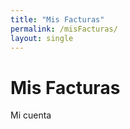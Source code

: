 ```yaml
---
title: "Mis Facturas"
permalink: /misFacturas/
layout: single
---
```


<style>
/* Your CSS styles */
</style>

# Mis Facturas

Mi cuenta 

<div class="plan">
  <div class="plan-contenido">
    <h2><span id="subscription-plan"></span></h2>
    <h6><span id="next-invoice-date"></span></h6>
  </div>
</div>


<!-- Display invoices list -->
<ul id="invoices-list">
  <!-- Invoices will be dynamically added here -->
</ul>

<script>
// Function to fetch and display invoices
function fetchAndDisplayInvoices(email) {
  fetch('/.netlify/functions/server', {
      method: 'POST',
      headers: {
        'Content-Type': 'application/json'
      },
      body: JSON.stringify({ action: 'get_invoices', email: email })
    })
    .then(response => {
      console.log('Response status:', response.status);
      return response.json();
    })
    .then(data => {
      console.log('Fetched data:', data);
      const invoicesList = document.getElementById('invoices-list');
      if (data && data.invoices) {
        data.invoices.forEach(invoice => {
          const listItem = document.createElement('li');
          listItem.innerHTML = `
            <span>Factura #${invoice.invoice_number}</span>
            <button onclick="downloadInvoice('${invoice.invoice_id}')">Descargar</button>
          `;
          invoicesList.appendChild(listItem);
        });
      } else {
        console.error('Error fetching invoices:', data);
      }
    })
    .catch(error => {
      console.error('Error fetching invoices:', error);
    });
}

// Function to download invoice in PDF format
function downloadInvoice(invoiceId) {
  console.log('Downloading invoice:', invoiceId);
  window.open(`/.netlify/functions/download_invoice?invoice_id=${invoiceId}`, '_blank');
}

// Fetch and display invoices when the page loads
fetchAndDisplayInvoices();
</script>



<script>
  // Function to update next invoice date in HTML
  function updateNextInvoiceDate(nextInvoiceDate) {
    const nextInvoiceDateElement = document.getElementById('next-invoice-date');
    if (nextInvoiceDateElement) {
      const formattedDate = new Date(nextInvoiceDate).toLocaleDateString('es-ES', { day: 'numeric', month: 'long', year: 'numeric' });
      nextInvoiceDateElement.textContent = 'Próximo pago: ' + formattedDate;
      console.log('Next invoice date:', formattedDate); // Log the next invoice date
    }
  }

  // Function to fetch next invoice date
  function fetchNextInvoiceDate(email) {
    fetch('/.netlify/functions/server', {
      method: 'POST',
      headers: {
        'Content-Type': 'application/json'
      },
      body: JSON.stringify({ action: 'next_invoice_date', email: email })
    })
    .then(response => response.json())
    .then(data => {
      if (data && data.nextInvoiceDate) {
        updateNextInvoiceDate(data.nextInvoiceDate);
      } else {
        console.error('Next invoice date not found in response:', data);
      }
    })
    .catch(error => {
      console.error('Error fetching next invoice date:', error);
    });
  }

  netlifyIdentity.on('login', user => {
    const usernameSpan = document.getElementById('username');
    if (usernameSpan) {
      usernameSpan.innerText = user.user_metadata.full_name || user.email;
    }

    const subscriptionPlan = user.user_metadata.subscription_plan;
    if (subscriptionPlan) {
      const subscriptionPlanElement = document.getElementById('subscription-plan');
      subscriptionPlanElement.textContent = "Plan " + subscriptionPlan;
      console.log('Subscription plan:', subscriptionPlan);
    } else {
      console.log('User', user);
      console.log('sin plan de suscripción');
    }

    fetchNextInvoiceDate(user.email);
  });

  netlifyIdentity.on('logout', () => {
    const usernameSpan = document.getElementById('username');
    if (usernameSpan) {
      usernameSpan.innerText = '';
    }
  });

  function logout() {
    netlifyIdentity.logout();
  }

  function cancelSubscription() {
    const confirmation = confirm('¿Estás seguro de que quieres cancelar tu suscripción?');
    if (confirmation) {
      const user = netlifyIdentity.currentUser();
      if (!user) {
        alert('Por favor, inicia sesión para cancelar tu suscripción.');
        return;
      }

      const subscriptionPlan = user.user_metadata.subscription_plan;
      if (!subscriptionPlan) {
        alert('No se encontró ninguna suscripción asociada a tu cuenta.');
        return;
      }

      fetch('/.netlify/functions/server', {
        method: 'POST',
        headers: {
          'Content-Type': 'application/json'
        },
        body: JSON.stringify({ action: 'cancel_subscription', email: user.email })
      })
      .then(response => response.json())
      .then(data => {
        if (response.ok) {
          user.update({ data: { subscription_plan: null } });
          alert('¡Tu suscripción ha sido cancelada con éxito!');
          window.location.reload();
        } else {
          alert('Error al cancelar la suscripción: ' + data.error);
        }
      })
      .catch(error => {
        console.error('Error al cancelar la suscripción:', error);
        alert('Error al cancelar la suscripción. Por favor, inténtalo de nuevo más tarde.');
      });
    }
  }
</script>